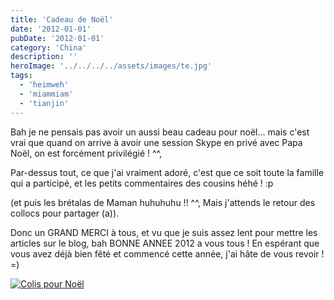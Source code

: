 ```yaml
---
title: 'Cadeau de Noël'
date: '2012-01-01'
pubDate: '2012-01-01'
category: 'China'
description: ''
heroImage: '../../../../assets/images/te.jpg'
tags:
  - 'heimweh'
  - 'miammiam'
  - 'tianjin'
---
```


Bah je ne pensais pas avoir un aussi beau cadeau pour noël... mais c'est vrai que quand on arrive à avoir une session Skype en privé avec Papa Noël, on est forcément privilégié ! ^^,

Par-dessus tout, ce que j'ai vraiment adoré, c'est que ce soit toute la famille qui a participé, et les petits commentaires des cousins héhé ! :p

(et puis les brétalas de Maman huhuhuhu !! ^^, Mais j'attends le retour des collocs pour partager (a)).

Donc un GRAND MERCI à tous, et vu que je suis assez lent pour mettre les articles sur le blog, bah BONNE ANNEE 2012 a vous tous ! En espérant que vous avez déjà bien fêté et commencé cette année, j'ai hâte de vous revoir ! =)

[![Colis pour Noël](http://malparty.fr/wp-content/uploads/2012/01/cadeau_noel.jpg)](http://malparty.fr/wp-content/uploads/2012/01/cadeau_noel.jpg)
